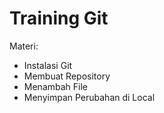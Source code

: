 # Training Git #

Materi:

* Instalasi Git
* Membuat Repository
* Menambah File
* Menyimpan Perubahan di Local
